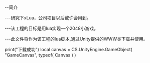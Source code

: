 --简介

---研究下xLua，公司项目以后或许会用到。

---该工程的目标是用lua实现一个2048小游戏。

---此文件将作为该工程的lua脚本,通过Unity提供的WWW类下载并使用。


print("下载成功")
local canvas = CS.UnityEngine.GameObject( "GameCanvas", typeof( Canvas ) )
